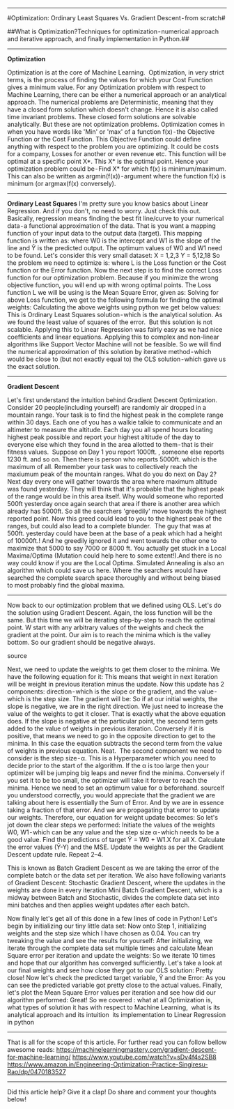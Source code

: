 ------

#Optimization: Ordinary Least Squares Vs. Gradient Descent - from scratch#

##What is Optimization?Techniques for optimization - numerical approach and iterative approach, and finally implementation in Python.##

------

**Optimization**

Optimization is at the core of Machine Learning. 
Optimization, in very strict terms, is the process of finding the values for which your Cost Function gives a minimum value. For any Optimization problem with respect to Machine Learning, there can be either a numerical approach or an analytical approach. The numerical problems are Deterministic, meaning that they have a closed form solution which doesn't change. Hence it is also called time invariant problems. These closed form solutions are  solvable analytically. But these are not optimization problems.
Optimization comes in when you have words like 'Min' or 'max' of a function f(x) - the Objective Function or the Cost Function. This Objective Function could define anything with respect to the problem you are optimizing. It could be costs for a company, Losses for another or even revenue etc.
This function will be optimal at a specific point X*. This X* is the optimal point. Hence your optimization problem could be - Find X* for which f(x) is minimum/maximum. This can also be written as argmin(f(x)) - argument where the function f(x) is minimum (or argmax(f(x) conversely).


-----------------------------------------------------------------

**Ordinary Least Squares**
I'm pretty sure you know basics about Linear Regression. And if you don't, no need to worry. Just check this out. Basically, regression means finding the best fit line/curve to your numerical data - a functional approximation of the data. That is you want a mapping function of your input data to the output data (target). This mapping function is written as:
where W0 is the intercept and W1 is the slope of the line and Ŷ is the predicted output. The optimum values of W0 and W1 need to be found. Let's consider this very small dataset:
X = 1,2,3
Y = 5,12,18
So the problem we need to optimize is:
where L is the Loss function or the Cost function or the Error function. Now the next step is to find the correct Loss function for our optimization problem. Because if you minimize the wrong objective function, you will end up with wrong optimal points. The Loss function L we will be using is the Mean Square Error, given as:
Solving for above Loss function, we get to the following formula for finding the optimal weights:
Calculating the above weights using python we get below values:
This is Ordinary Least Squares solution - which is the analytical solution. As we found the least value of squares of the error. 
But this solution is not scalable. Applying this to Linear Regression was fairly easy as we had nice coefficients and linear equations. Applying this to complex and non-linear algorithms like Support Vector Machine will not be feasible. So we will find the numerical approximation of this solution by iterative method - which would be close to (but not exactly equal to) the OLS solution - which gave us the exact solution.


-------------------------------------------------------------------------------

**Gradient Descent**

Let's first understand the intuition behind Gradient Descent Optimization. Consider 20 people(including yourself) are randomly air dropped in a mountain range. Your task is to find the highest peak in the complete range within 30 days. Each one of you has a walkie talkie to communicate and an altimeter to measure the altitude. Each day you all spend hours locating highest peak possible and report your highest altitude of the day to everyone else which they found in the area allotted to them - that is their fitness values. 
Suppose on Day 1 you report 1000ft. , someone else reports 1230 ft. and so on. Then there is person who reports 5000ft. which is the maximum of all. Remember your task was to collectively reach the maxiumum peak of the mountain ranges. What do you do next on Day 2?Next day every one will gather towards the area where maximum altitude was found yesterday. They will think that it's probable that the highest peak of the range would be in this area itself. Why would someone who reported 500ft yesterday once again search that area if there is another area which already has 5000ft. So all the searchers 'greedily' move towards the highest reported point. Now this greed could lead to you to the highest peak of the ranges, but could also lead to a complete blunder. 
The guy that was at 500ft. yesterday could have been at the base of a peak which had a height of 10000ft.! And he greedily ignored it and went towards the other one to maximize that 5000 to say 7000 or 8000 ft. You actually get stuck in a Local Maxima/Optima (Mutation could help here to some extent!).And there is no way could know if you are the Local Optima.
Simulated Annealing is also an algorithm which could save us here. Where the searchers would have searched the complete search space thoroughly and without being biased to most probably find the global maxima.


---

Now back to our optimization problem that we defined using OLS. Let's do the solution using Gradient Descent. Again, the loss function will be the same. But this time we will be iterating step-by-step to reach the optimal point. W start with any arbitrary values of the weights and check the gradient at the point. Our aim is to reach the minima which is the valley bottom. So our gradient should be negative always.

source

Next, we need to update the weights to get them closer to the minima. We have the following equation for it:
This means that weight in next iteration will be weight in previous iteration minus the update. Now this update has 2 components: direction - which is the slope or the gradient, and the value - which is the step size. The gradient will be:
So if at our initial weights, the slope is negative, we are in the right direction. We just need to increase the value of the weights to get it closer. That is exactly what the above equation does. If the slope is negative at the particular point, the second term gets added to the value of weights in previous iteration. Conversely if it is positive, that means we need to go in the opposite direction to get to the minima. In this case the equation subtracts the second term from the value of weights in previous equation. Neat. 
The second component we need to consider is the step size - α. This is a Hyperparameter which you need to decide prior to the start of the algorithm. If the α is too large then your optimizer will be jumping big leaps and never find the minima. Conversely if you set it to be too small, the optimizer will take it forever to reach the minima. Hence we need to set an optimum value for α beforehand.
sourceIf you understood correctly, you would appreciate that the gradient we are talking about here is essentially the Sum of Error. And by we are in essence taking a fraction of that error. And we are propagating that error to update our weights.
Therefore, our equation for weight update becomes:
So let's jot down the clear steps we performed:
Initiate the values of the weights W0, W1 - which can be any value and the step size α - which needs to be a good value.
Find the predictions of target Ŷ = W0 + W1.X for all X.
Calculate the error values (Ŷ-Y) and the MSE.
Update the weights as per the Gradient Descent update rule.
Repeat 2–4.

This is known as Batch Gradient Descent as we are taking the error of the complete batch or the data set per iteration. We also have following variants of Gradient Descent:
Stochastic Gradient Descent, where the updates in the weights are done in every iteration
Mini Batch Gradient Descent, which is a midway between Batch and Stochastic, divides the complete data set into mini batches and then applies weight updates after each batch.

Now finally let's get all of this done in a few lines of code in Python!
Let's begin by initializing our tiny little data set:
Now onto Step 1, initializing weights and the step size which I have chosen as 0.04. You can try tweaking the value and see the results for yourself:
After initializing, we iterate through the complete data set multiple times and calculate Mean Square error per iteration and update the weights:
So we iterate 10 times and hope that our algorithm has converged sufficiently. Let's take a look at our final weights and see how close they got to our OLS solution:
Pretty close! Now let's check the predicted target variable, Ŷ and the Error:
As you can see the predicted variable got pretty close to the actual values. Finally, let's plot the Mean Square Error values per iteration and see how did our algorithm performed:
Great! So we covered :
what at all Optimization is, 
what types of solution it has with respect to Machine Learning, 
what is its analytical approach and its intuition 
its implementation to Linear Regression in python 



---

That is all for the scope of this article. For further read you can follow bellow awesome reads:
https://machinelearningmastery.com/gradient-descent-for-machine-learning/
https://www.youtube.com/watch?v=sDv4f4s2SB8
https://www.amazon.in/Engineering-Optimization-Practice-Singiresu-Rao/dp/0470183527



---

Did this article help? Give it a clap! Do share and comment your thoughts below!
